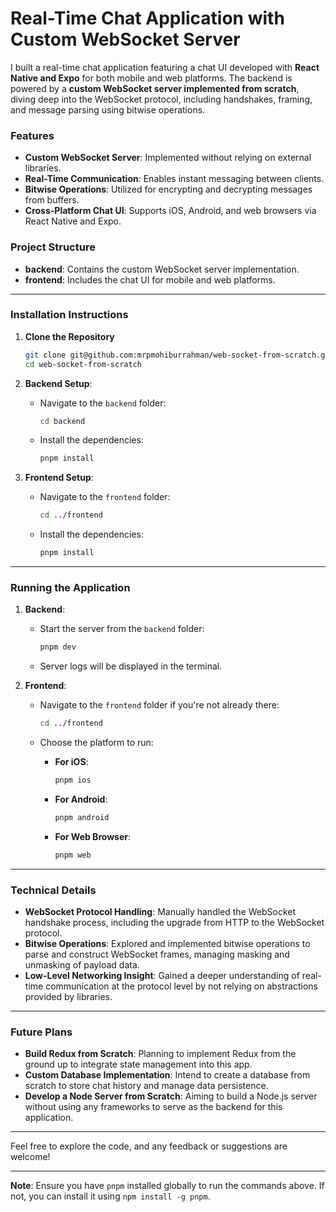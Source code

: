 # Real-Time Chat Application with Custom WebSocket Server

I built a real-time chat application featuring a chat UI developed with **React Native and Expo** for both mobile and web platforms. The backend is powered by a **custom WebSocket server implemented from scratch**, diving deep into the WebSocket protocol, including handshakes, framing, and message parsing using bitwise operations.

### Features

- **Custom WebSocket Server**: Implemented without relying on external libraries.
- **Real-Time Communication**: Enables instant messaging between clients.
- **Bitwise Operations**: Utilized for encrypting and decrypting messages from buffers.
- **Cross-Platform Chat UI**: Supports iOS, Android, and web browsers via React Native and Expo.

### Project Structure

- **backend**: Contains the custom WebSocket server implementation.
- **frontend**: Includes the chat UI for mobile and web platforms.

---

### Installation Instructions

1. **Clone the Repository**

   ```bash
   git clone git@github.com:mrpmohiburrahman/web-socket-from-scratch.git
   cd web-socket-from-scratch
   ```

2. **Backend Setup**:

   - Navigate to the `backend` folder:

     ```bash
     cd backend
     ```

   - Install the dependencies:

     ```bash
     pnpm install
     ```

3. **Frontend Setup**:

   - Navigate to the `frontend` folder:

     ```bash
     cd ../frontend
     ```

   - Install the dependencies:

     ```bash
     pnpm install
     ```

---

### Running the Application

1. **Backend**:

   - Start the server from the `backend` folder:

     ```bash
     pnpm dev
     ```

   - Server logs will be displayed in the terminal.

2. **Frontend**:

   - Navigate to the `frontend` folder if you're not already there:

     ```bash
     cd ../frontend
     ```

   - Choose the platform to run:

     - **For iOS**:

       ```bash
       pnpm ios
       ```

     - **For Android**:

       ```bash
       pnpm android
       ```

     - **For Web Browser**:

       ```bash
       pnpm web
       ```

---

### Technical Details

- **WebSocket Protocol Handling**: Manually handled the WebSocket handshake process, including the upgrade from HTTP to the WebSocket protocol.
- **Bitwise Operations**: Explored and implemented bitwise operations to parse and construct WebSocket frames, managing masking and unmasking of payload data.
- **Low-Level Networking Insight**: Gained a deeper understanding of real-time communication at the protocol level by not relying on abstractions provided by libraries.

---

### Future Plans

- **Build Redux from Scratch**: Planning to implement Redux from the ground up to integrate state management into this app.
- **Custom Database Implementation**: Intend to create a database from scratch to store chat history and manage data persistence.
- **Develop a Node Server from Scratch**: Aiming to build a Node.js server without using any frameworks to serve as the backend for this application.

---

Feel free to explore the code, and any feedback or suggestions are welcome!

---

**Note**: Ensure you have `pnpm` installed globally to run the commands above. If not, you can install it using `npm install -g pnpm`.
